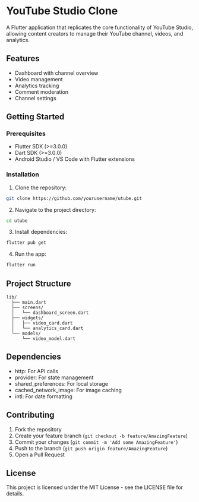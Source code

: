 # YouTube Studio Clone

A Flutter application that replicates the core functionality of YouTube Studio, allowing content creators to manage their YouTube channel, videos, and analytics.

## Features

- Dashboard with channel overview
- Video management
- Analytics tracking
- Comment moderation
- Channel settings

## Getting Started

### Prerequisites

- Flutter SDK (>=3.0.0)
- Dart SDK (>=3.0.0)
- Android Studio / VS Code with Flutter extensions

### Installation

1. Clone the repository:
```bash
git clone https://github.com/yourusername/utube.git
```

2. Navigate to the project directory:
```bash
cd utube
```

3. Install dependencies:
```bash
flutter pub get
```

4. Run the app:
```bash
flutter run
```

## Project Structure

```
lib/
  ├── main.dart
  ├── screens/
  │   └── dashboard_screen.dart
  ├── widgets/
  │   ├── video_card.dart
  │   └── analytics_card.dart
  └── models/
      └── video_model.dart
```

## Dependencies

- http: For API calls
- provider: For state management
- shared_preferences: For local storage
- cached_network_image: For image caching
- intl: For date formatting

## Contributing

1. Fork the repository
2. Create your feature branch (`git checkout -b feature/AmazingFeature`)
3. Commit your changes (`git commit -m 'Add some AmazingFeature'`)
4. Push to the branch (`git push origin feature/AmazingFeature`)
5. Open a Pull Request

## License

This project is licensed under the MIT License - see the LICENSE file for details.
